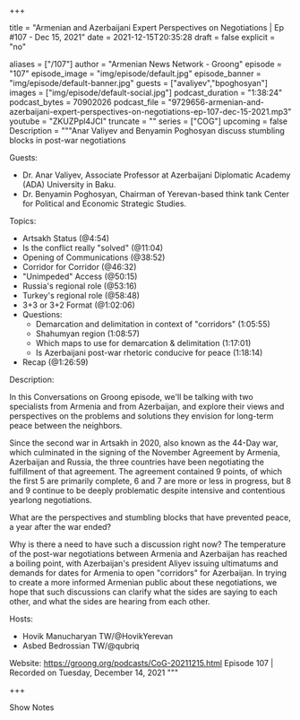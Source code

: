 
+++

title = "Armenian and Azerbaijani Expert Perspectives on Negotiations | Ep #107 - Dec 15, 2021"
date = 2021-12-15T20:35:28
draft = false
explicit = "no"

aliases = ["/107"]
author = "Armenian News Network - Groong"
episode = "107"
episode_image = "img/episode/default.jpg"
episode_banner = "img/episode/default-banner.jpg"
guests = ["avaliyev","bpoghosyan"]
images = ["img/episode/default-social.jpg"]
podcast_duration = "1:38:24"
podcast_bytes = 70902026
podcast_file = "9729656-armenian-and-azerbaijani-expert-perspectives-on-negotiations-ep-107-dec-15-2021.mp3"
youtube = "ZKUZPpl4JCI"
truncate = ""
series = ["COG"]
upcoming = false
Description = """Anar Valiyev and Benyamin Poghosyan discuss stumbling blocks in post-war negotiations

Guests:
* Dr. Anar Valiyev, Associate Professor at Azerbaijani Diplomatic Academy (ADA) University in Baku.
* Dr. Benyamin Poghosyan, Chairman of Yerevan-based think tank Center for Political and Economic Strategic Studies.

Topics:
* Artsakh Status (@4:54)
* Is the conflict really "solved" (@11:04)
* Opening of Communications (@38:52)
* Corridor for Corridor (@46:32)
* "Unimpeded" Access (@50:15)
* Russia's regional role (@53:16)
* Turkey's regional role (@58:48)
* 3+3 or 3+2 Format (@1:02:06)
* Questions:
    - Demarcation and delimitation in context of "corridors" (1:05:55)
    - Shahumyan region (1:08:57)
    - Which maps to use for demarcation & delimitation (1:17:01)
    - Is Azerbaijani post-war rhetoric conducive for peace (1:18:14)
* Recap (@1:26:59)

Description:

In this Conversations on Groong episode, we'll be talking with two specialists from Armenia and from Azerbaijan, and explore their views and perspectives on the problems and solutions they envision for long-term peace between the neighbors.

Since the second war in Artsakh in 2020, also known as the 44-Day war, which culminated in the signing of the November Agreement by Armenia, Azerbaijan and Russia, the three countries have been negotiating the fulfillment of that agreement. The agreement contained 9 points, of which the first 5 are primarily complete, 6 and 7 are more or less in progress, but 8 and 9 continue to be deeply problematic despite intensive and contentious yearlong negotiations.

What are the perspectives and stumbling blocks that have prevented peace, a year after the war ended?

Why is there a need to have such a discussion right now? The temperature of the post-war negotiations between Armenia and Azerbaijan has reached a boiling point, with Azerbaijan's president Aliyev issuing ultimatums and demands for dates for Armenia to open "corridors" for Azerbaijan. In trying to create a more informed Armenian public about these negotiations, we hope that such discussions can clarify what the sides are saying to each other, and what the sides are hearing from each other.

Hosts:
* Hovik Manucharyan TW/@HovikYerevan
* Asbed Bedrossian TW/@qubriq


Website: https://groong.org/podcasts/CoG-20211215.html
Episode 107 | Recorded on Tuesday, December 14, 2021
"""

+++

Show Notes

